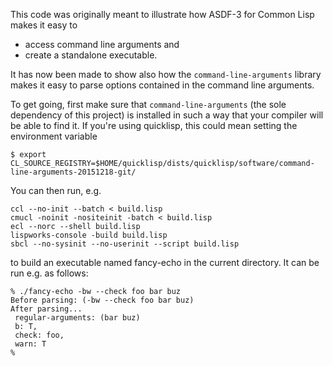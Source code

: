 This code was originally meant to illustrate how ASDF-3 for Common Lisp makes it easy to
- access command line arguments and
- create a standalone executable.

It has now been made to show also how the `command-line-arguments`
library makes it easy to parse options contained in the command line
arguments.

To get going, first make sure that `command-line-arguments` (the sole
dependency of this project) is installed in such a way that your
compiler will be able to find it. If you're using quicklisp, this
could mean setting the environment variable

```shell
$ export CL_SOURCE_REGISTRY=$HOME/quicklisp/dists/quicklisp/software/command-line-arguments-20151218-git/
```

You can then run, e.g.

```shell
ccl --no-init --batch < build.lisp
cmucl -noinit -nositeinit -batch < build.lisp
ecl --norc --shell build.lisp
lispworks-console -build build.lisp
sbcl --no-sysinit --no-userinit --script build.lisp
```

to build an executable named fancy-echo in the current directory. It can be run e.g. as follows:
```shell
% ./fancy-echo -bw --check foo bar buz
Before parsing: (-bw --check foo bar buz)
After parsing...
 regular-arguments: (bar buz)
 b: T,
 check: foo,
 warn: T
%
```

